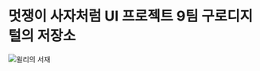 # 멋쟁이 사자처럼 UI 프로젝트 9팀 구로디지털의 저장소

![윌리의 서재](https://github.com/user-attachments/assets/2b587f0c-a5c5-4e67-be74-95aa132da4df)